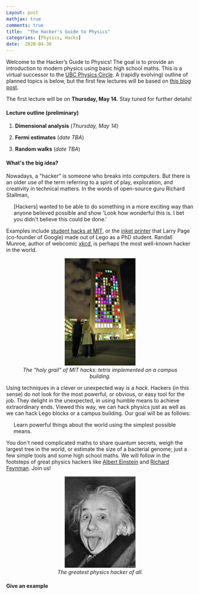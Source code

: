 ```yaml
---
Layout: post
mathjax: true
comments: true
title:  "The Hacker's Guide to Physics"
categories: [Physics, Hacks]
date:  2020-04-30
---
```


Welcome to the Hacker’s Guide to Physics! The goal is to provide an
introduction to modern physics using basic high school maths.
This is a virtual successor to the
[UBC Physics Circle](https://outreach.phas.ubc.ca/events/metro-vancouver-physics-circle/).
A (rapidly evolving) outline of planned topics is below, but the first
few lectures will be based on
[this blog post](https://hapax.github.io/physics/teaching/hacks/napkin-hacks/).

The first lecture will be on **Thursday, May 14**.
Stay tuned for further details!

#### Lecture outline (preliminary)

1. **Dimensional analysis** (*Thursday, May 14*)
<!-- - Dimensions vs measurements -->
<!-- - The algebra of dimensions -->
<!-- - Buckingham π -->
<!-- - Fundamental constants -->
2. **Fermi estimates** (*date TBA*)
<!-- - Linear vs logarithmic rulers -->
<!-- - Geometric means -->
<!-- - Factorisation -->
<!-- - Generalised units -->
3. **Random walks** (*date TBA*)
<!--- Square root scaling -->
<!--- Polymers -->
<!--- Collisions -->
<!--- Brownian motion? -->
<!-- 4. **Thermodynamics** - Ideal gas law - Brownian motion - Energy -->
<!-- and entropy - The laws of thermodynamics 5. **Quantum -->
<!-- mechanics** - Polarisers and Stern-Gerlach - Superposition and -->
<!-- measurement - Entanglement - Quantum key -->
<!-- distribution 6. **Special relativity** - The triangle -->
<!-- inequality - Maximal proper time - Geodesics - Time, length and -->
<!-- energy 7. **Advanced topic 1** 8. **Advanced topic 2**  - -->
<!-- Fractals and scaling laws - Electromagnetism - Soap bubbles - -->
<!-- Black holes - White dwarfs - Feynman diagrams - Cosmology - -->
<!-- General relativity - Oscillators - Physical limits on computation -->

#### What's the big idea?

Nowadays, a "hacker" is someone who breaks into computers.
But there is an older use of the term referring to a spirit of play,
exploration, and creativity in technical matters.
In the words of open-source guru Richard Stallman,

<span style="padding-left: 20px; display:block">
[Hackers] wanted to be able to do something in a more
exciting way than anyone believed possible and show 'Look how
wonderful this is. I bet you didn't believe this could be done.'
</span>

Examples include
[student hacks at MIT](https://en.wikipedia.org/wiki/Hacks_at_the_Massachusetts_Institute_of_Technology),
or the
[inket printer](http://infolab.stanford.edu/~page/lego.html)
that Larry Page (co-founder of Google) made out of Lego as a PhD
student.
Randall Munroe, author of webcomic [xkcd](https://xkcd.com/), is
perhaps the most well-known hacker in the world.

<figure>
    <div style="text-align:center"><img src
    ="/images/posts/tetris-hack.jpg" width="45%"/>
		    <figcaption><i>The "holy grail" of MIT hacks: tetris
    implemented on a campus building.</i></figcaption>
	</div>
	</figure>

Using techniques in a clever or unexpected way is a *hack*.
Hackers (in this sense) do not look for the most powerful, or obvious,
or easy tool for the job.
They delight in the unexpected, in using humble means to achieve
extraordinary ends.
Viewed this way, we can hack physics just as well as we can hack Lego blocks or a campus
building.
Our goal will be as follows:

<span style="padding-left: 20px; display:block">
Learn powerful things about the world using the simplest possible means.
</span>

You don't need complicated maths to share quantum secrets, weigh the
largest tree in the world, or estimate the size of a bacterial genome;
just a few simple tools and some high school maths.
We will follow in the footsteps of great physics hackers like
[Albert Einstein](https://en.wikipedia.org/wiki/Albert_einstein) and
[Richard Feynman](https://en.wikipedia.org/wiki/Richard_Feynman).
Join us!

<figure>
    <div style="text-align:center"><img src
    ="/images/posts/einstein.jpg" width="45%"/>
		    <figcaption><i>The greatest physics hacker of all.</i></figcaption>
	</div>
	</figure>

#### Give an example
